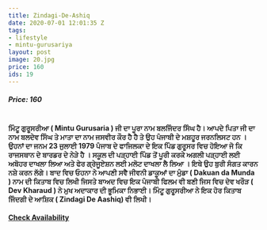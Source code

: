 ```yaml
---
title: Zindagi-De-Ashiq
date: 2020-07-01 12:01:35 Z
tags:
- lifestyle
- mintu-gurusariya
layout: post
image: 20.jpg
price: 160
ids: 19
---
```


<h5>Price: 160</h5><br>

<strong>
ਮਿੰਟੂ ਗੁਰੂਸਰੀਆ ( Mintu Gurusaria )  ਜੀ ਦਾ ਪੂਰਾ ਨਾਮ ਬਲਜਿੰਦਰ ਸਿੰਘ ਹੈ। ਆਪਦੇ ਪਿਤਾ ਜੀ ਦਾ ਨਾਮ ਬਲਦੇਵ ਸਿੰਘ ਤੇ ਮਾਤਾ ਦਾ ਨਾਮ ਜਸਵੀਰ ਕੌਰ ਹੈ ਹੈ ਤੇ ਉਹ ਪੰਜਾਬੀ ਦੇ ਮਸ਼ਹੂਰ ਜਰਨਲਿਸਟ ਹਨ । ਉਹਨਾਂ ਦਾ ਜਨਮ 23 ਜੁਲਾਈ 1979 ਪੰਜਾਬ ਦੇ ਫਾਜਿਲਕਾ ਦੇ ਇਕ ਪਿੰਡ ਗੁਰੂਸਰ ਵਿਚ ਹੋਇਆ ਜੋ ਕਿ ਰਾਜਸਥਾਨ ਦੇ ਬਾਰਡਰ ਦੇ ਨੇੜੇ ਹੈ ।
ਸਕੂਲ ਦੀ ਪੜ੍ਹਾਈ ਪਿੰਡ ਤੋਂ ਪੂਰੀ ਕਰਕੇ ਅਗਲੀ ਪੜ੍ਹਾਈ ਲਈ ਅਬੋਹਰ ਦਾਖਲਾ ਲਿਆ ਅਤੇ ਫੇਰ ਗ੍ਰੇਜੂਏਸ਼ਨ ਲਈ ਮਲੋਟ ਦਾਖਲਾ ਲੈ ਲਿਆ । ਇਥੇ ਉਹ ਬੁਰੀ ਸੰਗਤ ਕਾਰਨ ਨਸ਼ੇ ਕਰਨ ਲੱਗੇ।
ਬਾਦ ਵਿਚ ਓਹਨਾ ਨੇ ਆਪਣੀ ਸਵੈ ਜੀਵਨੀ ਡਾਕੂਆਂ ਦਾ ਮੁੰਡਾ ( Dakuan da Munda ) ਨਾਮ ਦੀ ਕਿਤਾਬ ਵਿਚ ਲਿਖੀ ਜਿਸਤੇ ਬਾਅਦ ਵਿਚ ਇਕ ਪੰਜਾਬੀ ਫਿਲਮ ਵੀ ਬਣੀ ਜਿਸ ਵਿਚ ਦੇਵ ਖਰੌੜ ( Dev Kharaud ) ਨੇ ਮੁਖ ਅਦਾਕਾਰ ਦੀ ਭੂਮਿਕਾ ਨਿਭਾਈ।
ਮਿੰਟੂ ਗੁਰੂਸਰੀਆ ਨੇ ਇਕ ਹੋਰ ਕਿਤਾਬ ਜਿੰਦਗੀ ਦੇ ਆਸ਼ਿਕ ( Zindagi De Aashiq) ਵੀ ਲਿਖੀ।
</strong>


<h4><a class="add-cart cart1" href="{{ site.baseurl }}/books#19"><b>Check Availability</b></a></h4>

<body>
 <script src="{{ site.baseurl }}/js/main.js"></script>
 </body>